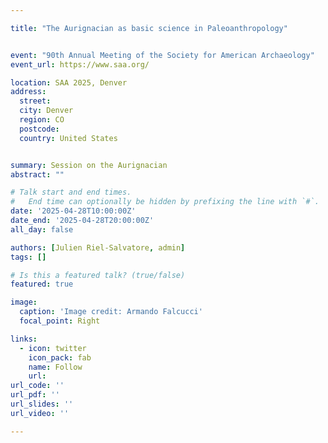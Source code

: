 ```yaml
---

title: "The Aurignacian as basic science in Paleoanthropology"


event: "90th Annual Meeting of the Society for American Archaeology"
event_url: https://www.saa.org/

location: SAA 2025, Denver
address:
  street:
  city: Denver
  region: CO
  postcode:
  country: United States


summary: Session on the Aurignacian
abstract: ""

# Talk start and end times.
#   End time can optionally be hidden by prefixing the line with `#`.
date: '2025-04-28T10:00:00Z'
date_end: '2025-04-28T20:00:00Z'
all_day: false

authors: [Julien Riel‑Salvatore, admin]
tags: []

# Is this a featured talk? (true/false)
featured: true

image:
  caption: 'Image credit: Armando Falcucci'
  focal_point: Right

links:
  - icon: twitter
    icon_pack: fab
    name: Follow
    url:
url_code: ''
url_pdf: ''
url_slides: ''
url_video: ''

---
```

